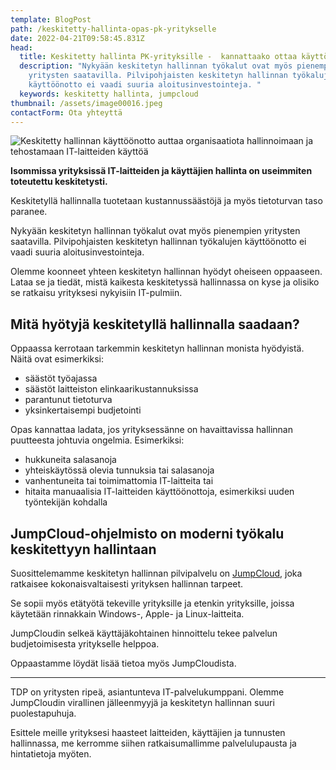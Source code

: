 ```yaml
---
template: BlogPost
path: /keskitetty-hallinta-opas-pk-yritykselle
date: 2022-04-21T09:58:45.831Z
head:
  title: Keskitetty hallinta PK-yrityksille -  kannattaako ottaa käyttöön?
  description: "Nykyään keskitetyn hallinnan työkalut ovat myös pienempien
    yritysten saatavilla. Pilvipohjaisten keskitetyn hallinnan työkalujen
    käyttöönotto ei vaadi suuria aloitusinvestointeja. "
  keywords: keskitetty hallinta, jumpcloud
thumbnail: /assets/image00016.jpeg
contactForm: Ota yhteyttä
---
```

![Keskitetty hallinnan käyttöönotto auttaa organisaatiota hallinnoimaan ja tehostamaan IT-laitteiden käyttöä](/assets/image00016.jpeg)

**Isommissa yrityksissä IT-laitteiden ja käyttäjien hallinta on useimmiten toteutettu keskitetysti.** 

Keskitetyllä hallinnalla tuotetaan kustannussäästöjä ja myös tietoturvan taso paranee.

Nykyään keskitetyn hallinnan työkalut ovat myös pienempien yritysten saatavilla. Pilvipohjaisten keskitetyn hallinnan työkalujen käyttöönotto ei vaadi suuria aloitusinvestointeja. 

Olemme koonneet yhteen keskitetyn hallinnan hyödyt oheiseen oppaaseen. Lataa se ja tiedät, mistä kaikesta keskitetyssä hallinnassa on kyse ja olisiko se ratkaisu yrityksesi nykyisiin IT-pulmiin. 

<NewsletterForm title="Lataa opas: Keskitetty hallinta PK-yrityksille" ctaText="Lataa ja tilaa uutiskirje"  redirectTo="/assets/keskitetty-hallinta-jumpcloud-tdp.pdf" />

## Mitä hyötyjä keskitetyllä hallinnalla saadaan? 

Oppaassa kerrotaan tarkemmin keskitetyn hallinnan monista hyödyistä. Näitä ovat esimerkiksi:

* säästöt työajassa
* säästöt laitteiston elinkaarikustannuksissa
* parantunut tietoturva
* yksinkertaisempi budjetointi

Opas kannattaa ladata, jos yrityksessänne on havaittavissa hallinnan puutteesta johtuvia ongelmia. Esimerkiksi: 

* hukkuneita salasanoja
* yhteiskäytössä olevia tunnuksia tai salasanoja
* vanhentuneita tai toimimattomia IT-laitteita tai 
* hitaita manuaalisia IT-laitteiden käyttöönottoja, esimerkiksi uuden työntekijän kohdalla

## JumpCloud-ohjelmisto on moderni työkalu keskitettyyn hallintaan

Suosittelemamme keskitetyn hallinnan pilvipalvelu on [JumpCloud](https://www.tdp.fi/ohjelmistot/jumpcloud), joka ratkaisee kokonaisvaltaisesti yrityksen hallinnan tarpeet. 

Se sopii myös etätyötä tekeville yrityksille ja etenkin yrityksille, joissa käytetään rinnakkain Windows-, Apple- ja Linux-laitteita.

JumpCloudin selkeä käyttäjäkohtainen hinnoittelu tekee palvelun budjetoimisesta yritykselle helppoa.

Oppaastamme löydät lisää tietoa myös JumpCloudista. 

<NewsletterForm title="Lataa opas: Keskitetty hallinta PK-yrityksille" ctaText="Lataa ja tilaa uutiskirje"  redirectTo="/assets/keskitetty-hallinta-jumpcloud-tdp.pdf" />

- - -

TDP on yritysten ripeä, asiantunteva IT-palvelukumppani. Olemme JumpCloudin virallinen jälleenmyyjä ja keskitetyn hallinnan suuri puolestapuhuja. 

Esittele meille yrityksesi haasteet laitteiden, käyttäjien ja tunnusten hallinnassa, me kerromme siihen ratkaisumallimme palvelulupausta ja hintatietoja myöten.